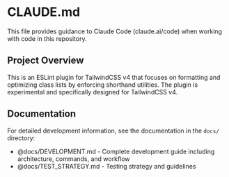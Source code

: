 # CLAUDE.md

This file provides guidance to Claude Code (claude.ai/code) when working with code in this repository.

## Project Overview

This is an ESLint plugin for TailwindCSS v4 that focuses on formatting and optimizing class lists by enforcing shorthand utilities. The plugin is experimental and specifically designed for TailwindCSS v4.

## Documentation

For detailed development information, see the documentation in the `docs/` directory:
- @docs/DEVELOPMENT.md - Complete development guide including architecture, commands, and workflow
- @docs/TEST_STRATEGY.md - Testing strategy and guidelines

